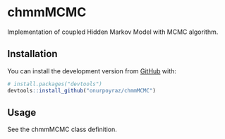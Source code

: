# chmmMCMC
 Implementation of coupled Hidden Markov Model with MCMC algorithm.

## Installation

You can install the development version from
[GitHub](https://github.com/) with:

``` r
# install.packages("devtools")
devtools::install_github("onurpoyraz/chmmMCMC")
```
## Usage

See the chmmMCMC class definition.